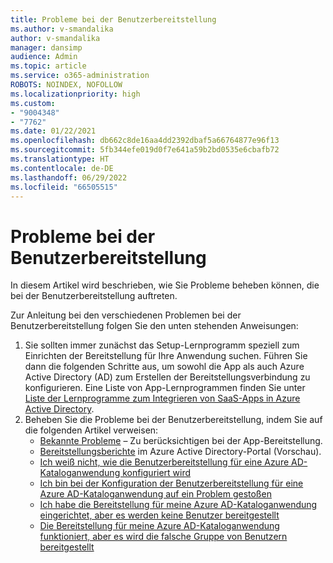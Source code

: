 ```yaml
---
title: Probleme bei der Benutzerbereitstellung
ms.author: v-smandalika
author: v-smandalika
manager: dansimp
audience: Admin
ms.topic: article
ms.service: o365-administration
ROBOTS: NOINDEX, NOFOLLOW
ms.localizationpriority: high
ms.custom:
- "9004348"
- "7762"
ms.date: 01/22/2021
ms.openlocfilehash: db662c8de16aa4dd2392dbaf5a66764877e96f13
ms.sourcegitcommit: 5fb344efe019d0f7e641a59b2bd0535e6cbafb72
ms.translationtype: HT
ms.contentlocale: de-DE
ms.lasthandoff: 06/29/2022
ms.locfileid: "66505515"
---
```

# <a name="user-provisioning-issues"></a>Probleme bei der Benutzerbereitstellung

In diesem Artikel wird beschrieben, wie Sie Probleme beheben können, die bei der Benutzerbereitstellung auftreten.

Zur Anleitung bei den verschiedenen Problemen bei der Benutzerbereitstellung folgen Sie den unten stehenden Anweisungen:

1. Sie sollten immer zunächst das Setup-Lernprogramm speziell zum Einrichten der Bereitstellung für Ihre Anwendung suchen. Führen Sie dann die folgenden Schritte aus, um sowohl die App als auch Azure Active Directory (AD) zum Erstellen der Bereitstellungsverbindung zu konfigurieren. Eine Liste von App-Lernprogrammen finden Sie unter [Liste der Lernprogramme zum Integrieren von SaaS-Apps in Azure Active Directory](https://docs.microsoft.com/azure/active-directory/saas-apps/tutorial-list).
2. Beheben Sie die Probleme bei der Benutzerbereitstellung, indem Sie auf die folgenden Artikel verweisen:
    - [Bekannte Probleme](https://docs.microsoft.com/azure/active-directory/app-provisioning/known-issues) – Zu berücksichtigen bei der App-Bereitstellung.
    - [Bereitstellungsberichte](https://docs.microsoft.com/azure/active-directory/reports-monitoring/concept-provisioning-logs) im Azure Active Directory-Portal (Vorschau).
    - [Ich weiß nicht, wie die Benutzerbereitstellung für eine Azure AD-Kataloganwendung konfiguriert wird](https://docs.microsoft.com/azure/active-directory/app-provisioning/configure-automatic-user-provisioning-portal) 
    - [Ich bin bei der Konfiguration der Benutzerbereitstellung für eine Azure AD-Kataloganwendung auf ein Problem gestoßen](https://docs.microsoft.com/azure/active-directory/app-provisioning/application-provisioning-config-problem) 
    - [Ich habe die Bereitstellung für meine Azure AD-Kataloganwendung eingerichtet, aber es werden keine Benutzer bereitgestellt](https://docs.microsoft.com/azure/active-directory/app-provisioning/application-provisioning-config-problem-no-users-provisioned) 
    - [Die Bereitstellung für meine Azure AD-Kataloganwendung funktioniert, aber es wird die falsche Gruppe von Benutzern bereitgestellt](https://docs.microsoft.com/azure/active-directory/manage-apps/add-application-portal-assign-users)





